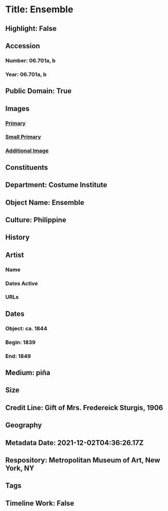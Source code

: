 # Title: Ensemble
## Highlight: False
## Accession
### Number: 06.701a, b
### Year: 06.701a, b
## Public Domain: True
## Images
### [Primary](https://images.metmuseum.org/CRDImages/ci/original/719.jpg)
### [Small Primary](https://images.metmuseum.org/CRDImages/ci/web-large/719.jpg)
### [Additional Image](https://images.metmuseum.org/CRDImages/ci/original/253083.jpg)
## Constituents
## Department: Costume Institute
## Object Name: Ensemble
## Culture: Philippine
## History
## Artist
### Name
### Dates Active
### URLs
## Dates
### Object: ca. 1844
### Begin: 1839
### End: 1849
## Medium: piña
## Size
## Credit Line: Gift of Mrs. Fredereick Sturgis, 1906
## Geography
## Metadata Date: 2021-12-02T04:36:26.17Z
## Respository: Metropolitan Museum of Art, New York, NY
## Tags
## Timeline Work: False